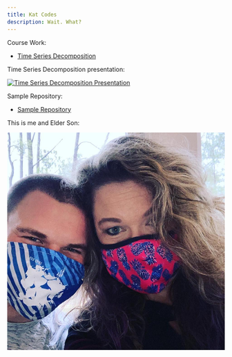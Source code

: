 ```yaml
---
title: Kat Codes
description: Wait. What?
---
```


Course Work:

- [Time Series Decomposition](/timeseries/index.md)

Time Series Decomposition presentation:

[![Time Series Decomposition Presentation](https://img.youtube.com/vi/DztScBlgg34/0.jpg)](http://www.youtube.com/watch?v=DztScBlgg34)

Sample Repository:

- [Sample Repository](https://github.com/katmakai/William_and_Mary)

This is me and Elder Son:

![My Picture](/pictures/thomas_and_mom.jpg)
